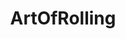 ---
title: ArtOfRolling
crosslinks:
- livven
- trees
- gatekeeping
- whoooosh
- UNBGBBIIVCHIDCTIICBG
- mildyinteresting
- snackexchange
- CBD
---